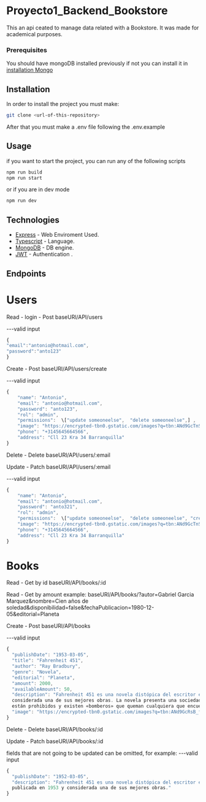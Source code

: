 # Proyecto1_Backend_Bookstore
This an api ceated to manage data related with a Bookstore. It was made for academical purposes.

### Prerequisites

You should have mongoDB installed previously if not you can install it in 
[installation Mongo](https://www.mongodb.com/docs/manual/administration/install-community/) 

## Installation

In order to install the project you must make:
```bash
git clone <url-of-this-repository>
```

After that you must make a .env file following the .env.example


## Usage

if you want to start the project, you can run any of the following scripts

```bash
npm run build
npm run start
```
or if you are in dev mode 
```bash
npm run dev
```


## Technologies

* [Express](https://expressjs.com/es/) - Web Enviroment Used.
* [Typescript](https://www.typescriptlang.org) - Language.
* [MongoDB](https://www.typescriptlang.org) - DB engine.
* [JWT](https://jwt.io) - Authentication .


## Endpoints

# Users

Read - login - Post
baseURl/API/users

---valid input </br>
```javascript
{
"email":"antonio@hotmail.com",
"password":"anto123"
}
```
Create - Post
baseURl/API/users/create

---valid input </br>
```javascript
{ 
    "name": "Antonio",
    "email": "antonio@hotmail.com",
    "password": "anto123",
    "rol": "admin",
    "permissions":  \["update someoneelse",  "delete someoneelse",] ,
    "image": "https://encrypted-tbn0.gstatic.com/images?q=tbn:ANd9GcTnSA1zygA3rubv-VK0DrVcQ02Po79kJhXo_A&s",
    "phone": "+3145645664566",
    "address": "Cll 23 Kra 34 Barranquilla"
}
```
Delete - Delete
baseURl/API/users/:email

Update - Patch 
baseURl/API/users/:email

---valid input </br>
```javascript
{
    "name": "Antonio",
    "email": "antonio@hotmail.com",
    "password": "anto321",
    "rol": "admin",
    "permissions":  \["update someoneelse",  "delete someoneelse", "create"] ,
    "image": "https://encrypted-tbn0.gstatic.com/images?q=tbn:ANd9GcTnSA1zygA3rubv-VK0DrVcQ02Po79kJhXo_A&s",
    "phone": "+3145645664566",
    "address": "Cll 23 Kra 34 Barranquilla"
}
```
# Books

Read - Get by id
baseURl/API/books/:id

Read - Get by amount
example:
baseURl/API/books/?autor=Gabriel Garcia Marquez&nombre=Cien años de soledad&disponibilidad=false&fechaPublicacion=1980-12-05&editorial=Planeta

Create - Post
baseURl/API/books

---valid input </br>
```javascript
{
  "publishDate": "1953-03-05",
  "title": "Fahrenheit 451",
  "author": "Ray Bradbury",
  "genre": "Novela",
  "editorial": "Planeta",
  "amount": 2000,
  "availableAmount": 50,
  "description": "Fahrenheit 451 es una novela distópica del escritor estadounidense Ray Bradbury, publicada en 1953 y 
  considerada una de sus mejores obras.​ La novela presenta una sociedad estadounidense del futuro en la que los libros 
  están prohibidos y existen «bomberos» que queman cualquiera que encuentren.​",
  "image": "https://encrypted-tbn0.gstatic.com/images?q=tbn:ANd9GcRsB_fnDOrkPWxstj7bpcajLhTAO2eYL7FzAQ&s"
}

```
Delete - Delete
baseURl/API/books/:id

Update - Patch 
baseURl/API/books/:id

fields that are not going to be updated can be omitted, for example: 
---valid input </br>
```javascript
{ 
  "publishDate": "1952-03-05", 
  "description": "Fahrenheit 451 es una novela distópica del escritor estadounidense Ray Bradbury,
  publicada en 1953 y considerada una de sus mejores obras.​"
}
```
